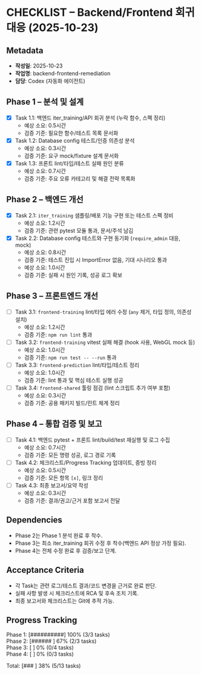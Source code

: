 # CHECKLIST – Backend/Frontend 회귀 대응 (2025-10-23)

## Metadata
- **작성일**: 2025-10-23
- **작업명**: backend-frontend-remediation
- **담당**: Codex (자동화 에이전트)

## Phase 1 – 분석 및 설계
- [x] Task 1.1: 백엔드 iter_training/API 회귀 분석 (누락 함수, 스펙 정리)  
  - 예상 소요: 0.5시간  
  - 검증 기준: 필요한 함수/테스트 목록 문서화
- [x] Task 1.2: Database config 테스트/인증 의존성 분석  
  - 예상 소요: 0.3시간  
  - 검증 기준: 요구 mock/fixture 설계 문서화
- [x] Task 1.3: 프론트 lint/타입/테스트 실패 원인 분류  
  - 예상 소요: 0.7시간  
  - 검증 기준: 주요 오류 카테고리 및 해결 전략 목록화

## Phase 2 – 백엔드 개선
- [x] Task 2.1: `iter_training` 샘플링/배포 기능 구현 또는 테스트 스펙 정비  
  - 예상 소요: 1.2시간  
  - 검증 기준: 관련 pytest 모듈 통과, 문서/주석 남김
- [x] Task 2.2: Database config 테스트와 구현 동기화 (`require_admin` 대응, mock)  
  - 예상 소요: 0.8시간  
  - 검증 기준: 테스트 진입 시 ImportError 없음, 기대 시나리오 통과
  - 예상 소요: 1.0시간  
  - 검증 기준: 실패 시 원인 기록, 성공 로그 확보

## Phase 3 – 프론트엔드 개선
- [ ] Task 3.1: `frontend-training` lint/타입 에러 수정 (`any` 제거, 타입 정의, 의존성 설치)  
  - 예상 소요: 1.2시간  
  - 검증 기준: `npm run lint` 통과
- [ ] Task 3.2: `frontend-training` vitest 실패 해결 (hook 사용, WebGL mock 등)  
  - 예상 소요: 1.0시간  
  - 검증 기준: `npm run test -- --run` 통과
- [ ] Task 3.3: `frontend-prediction` lint/타입/테스트 정리  
  - 예상 소요: 1.0시간  
  - 검증 기준: lint 통과 및 핵심 테스트 실행 성공
- [ ] Task 3.4: `frontend-shared` 툴링 점검 (lint 스크립트 추가 여부 포함)  
  - 예상 소요: 0.3시간  
  - 검증 기준: 공용 패키지 빌드/린트 체계 정리

## Phase 4 – 통합 검증 및 보고
- [ ] Task 4.1: 백엔드 pytest + 프론트 lint/build/test 재실행 및 로그 수집  
  - 예상 소요: 0.7시간  
  - 검증 기준: 모든 명령 성공, 로그 경로 기록
- [ ] Task 4.2: 체크리스트/Progress Tracking 업데이트, 증빙 정리  
  - 예상 소요: 0.5시간  
  - 검증 기준: 모든 항목 `[x]`, 링크 정리
- [ ] Task 4.3: 최종 보고서/요약 작성  
  - 예상 소요: 0.3시간  
  - 검증 기준: 결과/권고/근거 포함 보고서 전달

## Dependencies
- Phase 2는 Phase 1 분석 완료 후 착수.
- Phase 3는 최소 iter_training 회귀 수정 후 착수(백엔드 API 정상 가정 필요).
- Phase 4는 전체 수정 완료 후 검증/보고 단계.

## Acceptance Criteria
- 각 Task는 관련 로그/테스트 결과/코드 변경을 근거로 완료 판단.
- 실패 사항 발생 시 체크리스트에 RCA 및 후속 조치 기록.
- 최종 보고서와 체크리스트는 Git에 추적 가능.

## Progress Tracking
Phase 1: [##########] 100% (3/3 tasks)  
Phase 2: [######    ] 67% (2/3 tasks)  
Phase 3: [          ] 0% (0/4 tasks)  
Phase 4: [          ] 0% (0/3 tasks)  

Total: [###       ] 38% (5/13 tasks)
